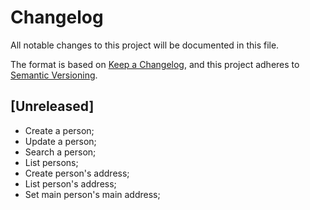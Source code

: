 # Changelog

All notable changes to this project will be documented in this file.

The format is based on [Keep a Changelog](https://keepachangelog.com/en/1.0.0/),
and this project adheres to [Semantic Versioning](https://semver.org/spec/v2.0.0.html).

## [Unreleased]
* Create a person;
* Update a person;
* Search a person;
* List persons;
* Create person's address;
* List person's address;
* Set main person's main address;